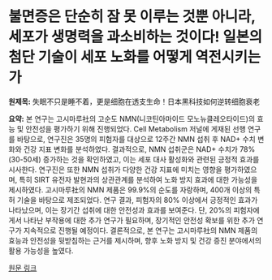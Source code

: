 # 불면증은 단순히 잠 못 이루는 것뿐 아니라, 세포가 생명력을 과소비하는 것이다! 일본의 첨단 기술이 세포 노화를 어떻게 역전시키는가

**원제목:** 失眠不只是睡不着，更是细胞在透支生命！日本黑科技如何逆转细胞衰老

**요약:** 본 연구는 고시마루社의 고순도 NMN(니코틴아마이드 모노뉴클레오타이드)의 효능 및 안전성을 평가하기 위해 진행되었다.  Cell Metabolism 저널에 게재된 선행 연구를 바탕으로,  연구진은 35명의 피험자를 대상으로 12주간 NMN 섭취 후 NAD+ 수치 변화와 건강 지표 변화를 분석하였다.  결과적으로, NMN 섭취군은 NAD+ 수치가 78%(30-50세) 증가하는 것을 확인하였고,  이는 세포 대사 활성화와 관련된 긍정적 효과를 시사한다.  연구진은 또한 NMN 섭취가  다양한 건강 지표에 미치는 영향을 평가하였으며, 특히  SIRT 유전자 발현과의 상관관계를 분석하여 노화 방지 효과에 대한 가능성을 제시하였다.  고시마루社의 NMN 제품은 99.9%의 순도를 자랑하며,  400개 이상의 특허 기술을 바탕으로 제조되었다.  연구 결과,  피험자의 80% 이상에서 긍정적인 효과가 나타났으며,  이는 장기간 섭취에 대한 안전성과 효과를 보여준다.  단,  20%의 피험자에게서 나타난 부작용에 대한 추가 연구가 필요하며,  장기적인 안전성 확보를 위한 추가 연구가 지속적으로 진행될 예정이다.  결론적으로, 본 연구는 고시마루社의 NMN 제품의 효능과 안전성을 뒷받침하는 근거를 제시하며,  향후 노화 방지 및 건강 증진 분야에서의 활용 가능성을 높였다.

[원문 링크](https://tech.china.com/jujiao/2025/0723/1703523.html)
